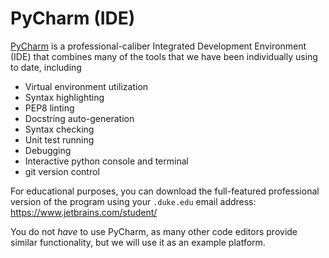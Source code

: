# PyCharm (IDE)

[PyCharm](https://www.jetbrains.com/pycharm/) is a professional-caliber
Integrated Development Environment (IDE) that combines many of the tools that
we have been individually using to date, including
* Virtual environment utilization
* Syntax highlighting
* PEP8 linting
* Docstring auto-generation
* Syntax checking
* Unit test running
* Debugging
* Interactive python console and terminal
* git version control

For educational purposes, you can download the full-featured professional
version of the program using your `.duke.edu` email address: https://www.jetbrains.com/student/

You do not *have* to use PyCharm, as many other code editors provide similar
functionality, but we will use it as an example platform.
